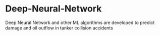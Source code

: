 # Deep-Neural-Network
Deep Neural Network and other ML algorithms are developed to predict damage and oil outflow in tanker collision accidents
